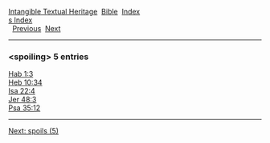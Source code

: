 [Intangible Textual Heritage](../../index)  [Bible](../index) 
[Index](index)   
[s Index](_s_)  
  [Previous](c10806)  [Next](c10808) 

------------------------------------------------------------------------

### &lt;spoiling&gt; 5 entries

[Hab 1:3](../kjv/hab001.htm#003)  
[Heb 10:34](../kjv/heb010.htm#034)  
[Isa 22:4](../kjv/isa022.htm#004)  
[Jer 48:3](../kjv/jer048.htm#003)  
[Psa 35:12](../kjv/psa035.htm#012)  

------------------------------------------------------------------------

[Next: spoils (5)](c10808)
